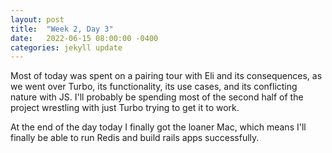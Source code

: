 ```yaml
---
layout: post
title:  "Week 2, Day 3"
date:   2022-06-15 08:00:00 -0400
categories: jekyll update
---
```


Most of today was spent on a pairing tour with Eli and its consequences, as we went over Turbo, its functionality, its use cases, and its conflicting nature with JS. I'll probably be spending most of the second half of the project wrestling with just Turbo trying to get it to work.

At the end of the day today I finally got the loaner Mac, which means I'll finally be able to run Redis and build rails apps successfully.